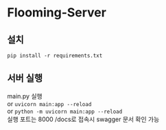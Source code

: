 # Flooming-Server

## 설치
```pip install -r requirements.txt```

## 서버 실행
main.py 실행 <br>
or
```uvicorn main:app --reload``` <br>
or
```python -m uvicorn main:app --reload``` <br>
실행 포트는 8000
/docs로 접속시 swagger 문서 확인 가능
